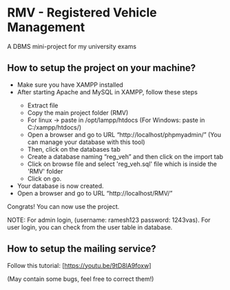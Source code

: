# RMV - Registered Vehicle Management
A DBMS mini-project for my university exams

## How to setup the project on your machine?
<ul>
  <li>Make sure you have XAMPP installed</li>
  <li>After starting Apache and MySQL in XAMPP, follow these steps</li>
  <ul>
    <li>Extract file</li>
    <li>Copy the main project folder (RMV)</li>
    <li>For linux -> paste in /opt/lampp/htdocs (For Windows: paste in C:/xampp/htdocs/)</li>
    <li>Open a browser and go to URL “http://localhost/phpmyadmin/” (You can manage your database with this tool)</li>
    <li>Then, click on the databases tab</li>
    <li>Create a database naming “reg_veh” and then click on the import tab</li>
    <li>Click on browse file and select 'reg_veh.sql' file which is inside the 'RMV' folder</li>
    <li>Click on go.</li>
  </ul>
  <li>Your database is now created.</li>
  <li>Open a browser and go to URL “http://localhost/RMV/”</li>
</ul>

Congrats! You can now use the project.

NOTE: For admin login, (username: ramesh123 password: 1243vas). For user login, you can check from the user table in database.

## How to setup the mailing service?
Follow this tutorial: [https://youtu.be/9tD8lA9foxw]




(May contain some bugs, feel free to correct them!)
